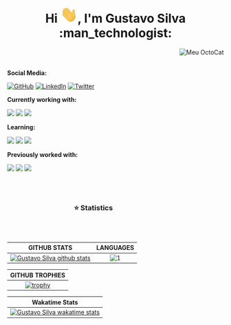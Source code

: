 <h1 align="center">Hi <img src="https://raw.githubusercontent.com/ABSphreak/ABSphreak/master/gifs/Hi.gif" width="40px" />, I'm Gustavo Silva :man_technologist:</h1>
<img src="https://octocat-generator-assets.githubusercontent.com/my-octocat-1618262880806.png" alt="Meu OctoCat" align="right" height="450" align="right"/>
<br/>
<br/>

**Social Media:**

[![GitHub](icons/github.png)](https://github.com/guusta7)
[![LinkedIn](icons/linkedin.png)](https://www.linkedin.com/in/gustavo-silva-8002201b5/)
[![Twitter](icons/twitter.png)](https://twitter.com/guusta77)

**Currently working with:**

<a href="https://github.com/" title="GitHub"><img src="icons/github.png" /></a>
<a href="https://code.visualstudio.com/" title="Visual Studio Code"><img src="icons/vscode.png" /></a>
<a href="https://reactjs.org/" title="React"><img src="icons/react.png" /></a>
  
**Learning:**

<a href="https://www.typescriptlang.org/" title="TypeScript"><img src="icons/typescript.png" /></a>
<a href="https://en.wikipedia.org/wiki/JavaScript" title="JavaScript"><img src="icons/javascript.png" /></a>
<a href="https://reactjs.org/" title="React"><img src="icons/react.png" /></a>

**Previously worked with:**

<a href="https://reactjs.org/" title="React"><img src="icons/react.png" /></a>
<a href="https://www.mysql.com/" title="MySQL"><img src="icons/mysql.png" /></a>
<a href="https://java.com/" title="JAVA"><img src="icons/java.png" /></a>

<br/>
<br/>

<h3 align="center">⭐  Statistics</h3>

|GITHUB STATS|LANGUAGES|
|:---:|:---:|
|[![Gustavo Silva github stats](https://github-readme-stats.vercel.app/api?username=guusta7&theme=midnight-purple&show_icons=true&count_private=true)](https://github.com/anuraghazra/github-readme-stats)|![1](https://github-readme-stats.vercel.app/api/top-langs/?username=guusta7&theme=midnight-purple&layout=compact&langs_count=8)

|GITHUB TROPHIES|
|:---:|
|[![trophy](https://github-profile-trophy.vercel.app/?username=guusta7&theme=darkhub&row=1&column=7)](https://github.com/ryo-ma/github-profile-trophy)|

|Wakatime Stats|
|:---:|
|[![Gustavo Silva wakatime stats](https://github-readme-stats.vercel.app/api/wakatime?username=guusta7&layout=compact)](https://github.com/anuraghazra/github-readme-stats)
